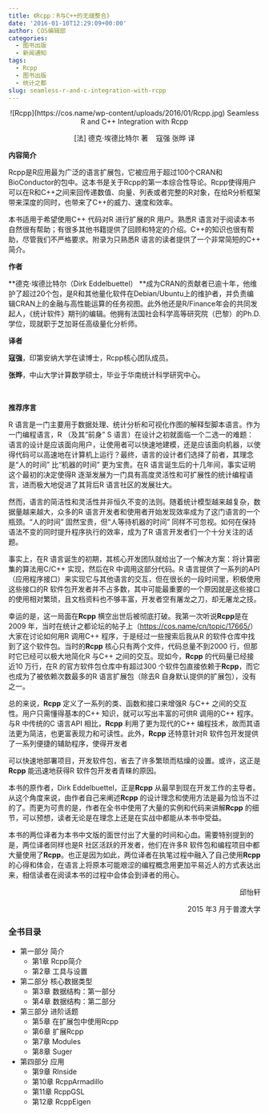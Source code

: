 ```yaml
---
title: 《Rcpp：R与C++的无缝整合》
date: '2016-01-10T12:29:09+00:00'
author: COS编辑部
categories:
  - 图书出版
  - 新闻通知
tags:
  - Rcpp
  - 图书出版
  - 统计之都
slug: seamless-r-and-c-integration-with-rcpp
---
```


<p style="text-align: center;">
  ![Rcpp](https://cos.name/wp-content/uploads/2016/01/Rcpp.jpg) Seamless R and C++ Integration with Rcpp
</p>

<p style="text-align: center;">
  [法] 德克·埃德比特尔 著    寇强 张晔 译
</p>

**内容简介**

Rcpp是R应用最为广泛的语言扩展包，它被应用于超过100个CRAN和BioConductor的包中。这本书是关于Rcpp的第一本综合性导论。Rcpp使得用户可以在R和C++之间来回传递数值、向量、列表或者完整的R对象，在给R分析框架带来深度的同时，也带来了C++的威力、速度和效率。

<!--more-->本书适用于希望使用C++ 代码对R 进行扩展的R 用户。熟悉R 语言对于阅读本书自然很有帮助；有很多其他书籍提供了回顾和特定的介绍。C++的知识也很有帮助，尽管我们不严格要求。附录为只熟悉R 语言的读者提供了一个非常简短的C++ 简介。

**作者**

**德克·埃德比特尔（Dirk Eddelbuettel） **成为CRAN的贡献者已逾十年，他维护了超过20个包，是R和其他量化软件在Debian/Ubuntu上的维护者，并负责编辑CRAN上的金融与高性能运算的任务视图。此外他还是R/Finance年会的共同发起人，《统计软件》期刊的编辑。他拥有法国社会科学高等研究院（巴黎）的Ph.D.学位，现就职于芝加哥任高级量化分析师。

**译者**

**寇强**，印第安纳大学在读博士，Rcpp核心团队成员。

**张晔**，中山大学计算数学硕士，毕业于华南统计科学研究中心。

&nbsp;

**推荐序言**

R 语言是一门主要用于数据处理、统计分析和可视化作图的解释型脚本语言。作为一门编程语言，R （及其“前身” S 语言）在设计之初就面临一个二选一的难题：语言的设计是应该面向用户，让使用者可以快速地建模，还是应该面向机器，以使得代码可以高速地在计算机上运行？最终，语言的设计者们选择了前者，其理念是“人的时间” 比“机器的时间” 更为宝贵。在R 语言诞生后的十几年间，事实证明这个最初的决定使得R 逐渐发展为一门具有高度灵活性和可扩展性的统计编程语言，进而极大地促进了其背后R 语言社区的发展壮大。

然而，语言的简洁性和灵活性并非恒久不变的法则。随着统计模型越来越复杂，数据量越来越大，众多的R 语言开发者和使用者开始发现效率成为了这门语言的一个瓶颈。“人的时间” 固然宝贵，但“人等待机器的时间” 同样不可忽视。如何在保持语法不变的同时提升程序执行的效率，成为了R 语言开发者们一个十分关注的话题。

事实上，在R 语言诞生的初期，其核心开发团队就给出了一个解决方案：将计算密集的算法用C/C++ 实现，然后在R 中调用这部分代码。R 语言提供了一系列的API （应用程序接口）来实现它与其他语言的交互，但在很长的一段时间里，积极使用这些接口的R 软件包开发者并不占多数，其中可能最重要的一个原因就是这些接口的使用相对繁琐，且文档资料也不够丰富，开发者空有屠龙之刀，却无屠龙之技。

幸运的是，这一局面在**Rcpp** 横空出世后被彻底打破。我第一次听说**Rcpp**是在2009 年，当时在统计之都论坛的帖子上（<https://cos.name/cn/topic/17665/>）大家在讨论如何用R 调用C++ 程序，于是经过一些搜索后我从R 的软件仓库中找到了这个软件包。当时的**Rcpp** 核心只有两个文件，代码总量不到2000 行，但那时它已经可以极大地简化R 与C++ 之间的交互。现如今，**Rcpp** 的代码量已经接近10 万行，在R 的官方软件包仓库中有超过300 个软件包直接依赖于**Rcpp**，而它也成为了被依赖次数最多的R 语言扩展包（除去R 自身默认提供的扩展包），没有之一。

总的来说，**Rcpp** 定义了一系列的类、函数和接口来增强R 与C++ 之间的交互性。用户只需懂得基本的C++ 知识，就可以写出丰富的可供R 调用的C++ 程序。与R 中传统的C 语言API 相比，**Rcpp** 利用了更为现代的C++ 编程技术，故而其语法更为简洁，也更富表现力和可读性。此外，**Rcpp** 还特意针对R 软件包开发提供了一系列便捷的辅助程序，使得开发者

可以快速地部署项目，开发软件包，省去了许多繁琐而枯燥的设置。或许，这正是**Rcpp** 能迅速地获得R 软件包开发者青睐的原因。

本书的原作者，Dirk Eddelbuettel，正是**Rcpp** 从最早到现在开发工作的主导者。从这个角度来说，由作者自己来阐述**Rcpp** 的设计理念和使用方法是最为恰当不过的了。而更为可贵的是，作者在全书中使用了大量的实例和代码来讲解**Rcpp** 的细节，可以预想，读者无论是在理念上还是在实战中都能从本书中受益。

本书的两位译者为本书中文版的面世付出了大量的时间和心血。需要特别提到的是，两位译者同样也是R 社区活跃的开发者，他们在许多R 软件包和编程项目中都大量使用了**Rcpp**。也正是因为如此，两位译者在执笔过程中融入了自己使用**Rcpp** 的心得和体会，在语言上将原本可能艰涩的编程概念用更加平易近人的方式表达出来，相信读者在阅读本书的过程中会体会到译者的用心。

<p style="text-align: right;">
  邱怡轩
</p>

<p style="text-align: right;">
  2015 年3 月于普渡大学
</p>

### 全书目录

  * 第一部分 简介 
      * 第1章 Rcpp简介
      * 第2章 工具与设置
  * 第二部分 核心数据类型 
      * 第3章 数据结构：第一部分
      * 第4章 数据结构：第二部分
  * 第三部分 进阶话题 
      * 第5章 在扩展包中使用Rcpp
      * 第6章 扩展Rcpp
      * 第7章 Modules
      * 第8章 Suger
  * 第四部分 应用 
      * 第9章 RInside
      * 第10章 RcppArmadillo
      * 第11章 RcppGSL
      * 第12章 RcppEigen
